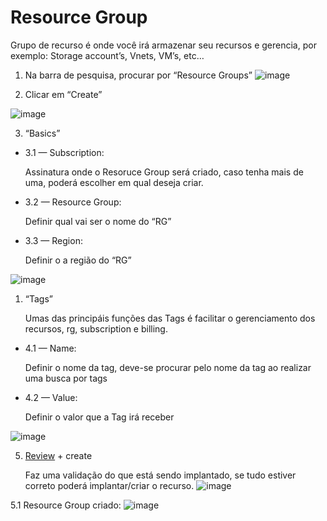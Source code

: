 # Resource Group

 Grupo de recurso é onde você irá armazenar seu recursos e gerencia, por exemplo: Storage account’s, Vnets, VM’s, etc…

1. Na barra de pesquisa, procurar por “Resource Groups”
![image](https://user-images.githubusercontent.com/119356073/220226687-c02c9df4-b451-430d-8f72-2fb873171741.png)

2. Clicar em “Create”

![image](https://user-images.githubusercontent.com/119356073/220226726-0f225136-115f-46fe-bb63-cd950b4f9bb0.png)

3. “Basics”
- 3.1 — Subscription:
    
     Assinatura onde o Resoruce Group será criado, caso tenha mais de uma, poderá escolher em qual deseja criar.
    
- 3.2 — Resource Group:
    
    Definir qual vai ser o nome do “RG”
    
- 3.3 — Region:
    
     Definir o a região do “RG”

![image](https://user-images.githubusercontent.com/119356073/220226773-b9a24671-bbab-488b-b205-8b1e0de9f6fd.png)

1. “Tags” 

    Umas das principáis funções das Tags é facilitar o gerenciamento dos recursos, rg, subscription e billing. 

- 4.1 — Name:
    
    Definir o nome da tag, deve-se procurar pelo nome da tag ao realizar uma busca por tags
    
- 4.2 — Value:
    
    Definir o valor que a Tag irá receber

![image](https://user-images.githubusercontent.com/119356073/220226814-f078f3e7-6875-4604-8421-b632e125cd9d.png)

5. [Review](http://5.Review) + create

    Faz uma validação do que está sendo implantado, se tudo estiver correto poderá implantar/criar o recurso.
![image](https://user-images.githubusercontent.com/119356073/220226887-bdfbb6e9-b49c-4c02-9dc8-760b22bb74e2.png)

5.1 Resource Group criado:
![image](https://user-images.githubusercontent.com/119356073/220226924-10a97ea5-5c49-4261-8dff-972ecc2c391a.png)


